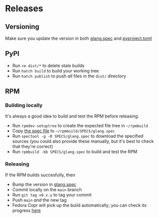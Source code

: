 # Releases

## Versioning

Make sure you update the version in both [glang.spec](/glang.spec) and [pyproject.toml](/pyproject.toml)

## PyPI

- Run `rm dist/*` to delete stale builds
- Run `hatch build` to build your working tree
- Run `hatch publish` to push _all_ files in the `dist/` directory

## RPM

### Building locally

It's always a good idea to build and test the RPM before releasing.

- Run `rpmdev-setuptree` to create the expected file tree in `~/rpmbuild`
- Copy [the spec file](/glang.spec) to `~/rpmbuild/SPECS/glang.spec`
- Run `spectool -g -R SPECS/glang.spec` to download the specified sources (you could also provide these manually, but it's best to check that they're correct)
- Run `rpmbuild -bb SPECS/glang.spec` to build and test the RPM

### Releasing

If the RPM builds succesfully, then
- Bump the version in [glang.spec](/glang.spec)
- Commit locally on the `main` branch
- Run `git tag v0.x.y` to tag your commit
- Push `main` *and* the new tag
- Fedora Copr will pick up the build automatically; you can check its progress [here](https://copr.fedorainfracloud.org/coprs/antros/graphene/builds/)
